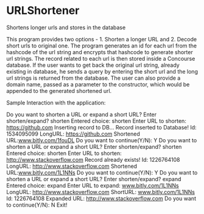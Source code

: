 # URLShortener
Shortens longer urls and stores in the database

This program provides two options - 1. Shorten a longer URL and 2. Decode short urls to original one. The program generates an id for
each url from the hashcode of the url string and encrypts that hashcode to generate shorter url strings. The record related to each url
is then stored inside a Concourse database. If the user wants to get back the original url string, already existing in database, he sends
a query by entering the short url and the long url strings is returned from the database. The user can also provide a domain name, passed
as a parameter to the constructor, which would be appended to the generated shortened url. 

Sample Interaction with the application:

Do you want to shorten a URL or expand a short URL?
Enter shorten/expand?
shorten
Entered choice: shorten
Enter URL to shorten: 
https://github.com
Inserting record to DB...
Record inserted to Database!
Id: 1534095099 LongURL: https://github.com Shortened URL:www.bitly.com/1fouDL
Do you want to continue(Y/N): 
Y
Do you want to shorten a URL or expand a short URL?
Enter shorten/expand?
shorten
Entered choice: shorten
Enter URL to shorten: 
http://www.stackoverflow.com
Record already exists!
Id: 1226764108 LongURL: http://www.stackoverflow.com Shortened URL:www.bitly.com/1L1NNs
Do you want to continue(Y/N): 
Y
Do you want to shorten a URL or expand a short URL?
Enter shorten/expand?
expand
Entered choice: expand
Enter URL to expand: 
www.bitly.com/1L1NNs
LongURL: http://www.stackoverflow.com
ShortURL: www.bitly.com/1L1NNs Id: 1226764108 Expanded URL: http://www.stackoverflow.com
Do you want to continue(Y/N): 
N
Exit!
